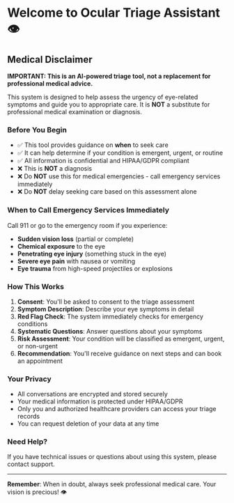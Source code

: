 # Welcome to Ocular Triage Assistant 👁️

## Medical Disclaimer

**IMPORTANT: This is an AI-powered triage tool, not a replacement for professional medical advice.**

This system is designed to help assess the urgency of eye-related symptoms and guide you to appropriate care. It is **NOT** a substitute for professional medical examination or diagnosis.

### Before You Begin

- ✅ This tool provides guidance on **when** to seek care
- ✅ It can help determine if your condition is emergent, urgent, or routine
- ✅ All information is confidential and HIPAA/GDPR compliant
- ❌ This is **NOT** a diagnosis
- ❌ Do **NOT** use this for medical emergencies - call emergency services immediately
- ❌ Do **NOT** delay seeking care based on this assessment alone

### When to Call Emergency Services Immediately

Call 911 or go to the emergency room if you experience:

- **Sudden vision loss** (partial or complete)
- **Chemical exposure** to the eye
- **Penetrating eye injury** (something stuck in the eye)
- **Severe eye pain** with nausea or vomiting
- **Eye trauma** from high-speed projectiles or explosions

### How This Works

1. **Consent**: You'll be asked to consent to the triage assessment
2. **Symptom Description**: Describe your eye symptoms in detail
3. **Red Flag Check**: The system immediately checks for emergency conditions
4. **Systematic Questions**: Answer questions about your symptoms
5. **Risk Assessment**: Your condition will be classified as emergent, urgent, or non-urgent
6. **Recommendation**: You'll receive guidance on next steps and can book an appointment

### Your Privacy

- All conversations are encrypted and stored securely
- Your medical information is protected under HIPAA/GDPR
- Only you and authorized healthcare providers can access your triage records
- You can request deletion of your data at any time

### Need Help?

If you have technical issues or questions about using this system, please contact support.

---

**Remember**: When in doubt, always seek professional medical care. Your vision is precious! 👁️

